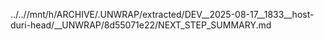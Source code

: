 ../..//mnt/h/ARCHIVE/.UNWRAP/extracted/DEV__2025-08-17__1833__host-duri-head/__UNWRAP/8d55071e22/NEXT_STEP_SUMMARY.md